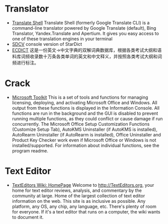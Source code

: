 # Translator

* [Translate Shell](https://www.soimort.org/translate-shell/)  Translate Shell (formerly Google Translate CLI) is a command-line translator powered by Google Translate (default), Bing Translator, Yandex.Translate and Apertium. It gives you easy access to one of these translation engines in your terminal
* [SDCV](http://dushistov.github.io/sdcv/) console version of StarDict
* [ECDICT](https://github.com/skywind3000/ECDICT)  这是一份英文->中文字典的双解词典数据库，根据各类考试大纲和语料库词频收录数十万条各类单词的英文和中文释义，并按照各类考试大纲和词频进行标注。

# Crack

* [Microsoft Toolkit](https://forums.mydigitallife.net/threads/microsoft-toolkit-official-kms-solution-for-microsoft-products.28669/)  This is a set of tools and functions for managing licensing, deploying, and activating Microsoft Office and Windows. All output from these functions is displayed in the Information Console. All functions are run in the background and the GUI is disabled to prevent running multiple functions, as they could conflict or cause damage if run concurrently. The Microsoft Office Setup Customization Functions (Customize Setup Tab), AutoKMS Uninstaller (if AutoKMS is installed), AutoRearm Uninstaller (if AutoRearm is installed), Office Uninstaller and Product Key Checker work even if Microsoft Office or Windows is not installed/supported. For information about individual functions, see the program readme.

# Text Editor

* [TextEditors Wiki: HomePage](http://texteditors.org)  Welcome to http://TextEditors.org, your home for text editor reviews, analysis, and commentary by the community at large. Home of the largest collection of text editor information on the web. This site is as inclusive as possible. Any platform, any OS, any chip, any language, etc. There's plenty of room for everyone. If it's a text editor that runs on a computer, the wiki wants to document it.
